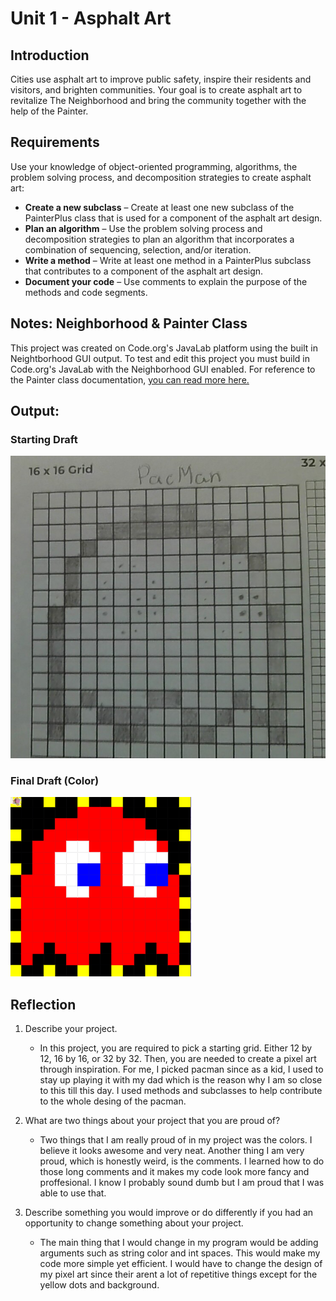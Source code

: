 # Unit 1 - Asphalt Art

## Introduction

Cities use asphalt art to improve public safety, inspire their residents and visitors, and brighten communities. Your goal is to create asphalt art to revitalize The Neighborhood and bring the community together with the help of the Painter.

## Requirements

Use your knowledge of object-oriented programming, algorithms, the problem solving process, and decomposition strategies to create asphalt art:
- **Create a new subclass** – Create at least one new subclass of the PainterPlus class that is used for a component of the asphalt art design.
- **Plan an algorithm** – Use the problem solving process and decomposition strategies to plan an algorithm that incorporates a combination of sequencing, selection, and/or iteration.
- **Write a method** – Write at least one method in a PainterPlus subclass that contributes to a component of the asphalt art design.
- **Document your code** – Use comments to explain the purpose of the methods and code segments.

## Notes: Neighborhood & Painter Class

This project was created on Code.org's JavaLab platform using the built in Neightborhood GUI output. To test and edit this project you must build in Code.org's JavaLab with the Neighborhood GUI enabled. For reference to the Painter class documentation, [you can read more here.](https://studio.code.org/docs/ide/javalab/classes/Painter)

## Output:

### Starting Draft
![draft](draft.jpg)

### Final Draft (Color)
![Final](Final.png)

## Reflection

1. Describe your project.

   - In this project, you are required to pick a starting grid. Either 12 by 12, 16 by 16, or 32 by 32. Then, you are needed to create a pixel art through inspiration. For me, I picked pacman since as a kid, I used to stay up playing it with my dad which is the reason why I am so close to this till this day. I used methods and subclasses to help contribute to the whole desing of the pacman. 

2. What are two things about your project that you are proud of?

   - Two things that I am really proud of in my project was the colors. I believe it looks awesome and very neat. Another thing I am very proud, which is honestly weird, is the comments. I learned how to do those long comments and it makes my code look more fancy and proffesional. I know I probably sound dumb but I am proud that I was able to use that.

3. Describe something you would improve or do differently if you had an opportunity to change something about your project.

   - The main thing that I would change in my program would be adding arguments such as string color and int spaces. This would make my code more  simple yet efficient. I would have to change the design of my pixel art since their arent a lot of repetitive things except for the yellow dots and background.